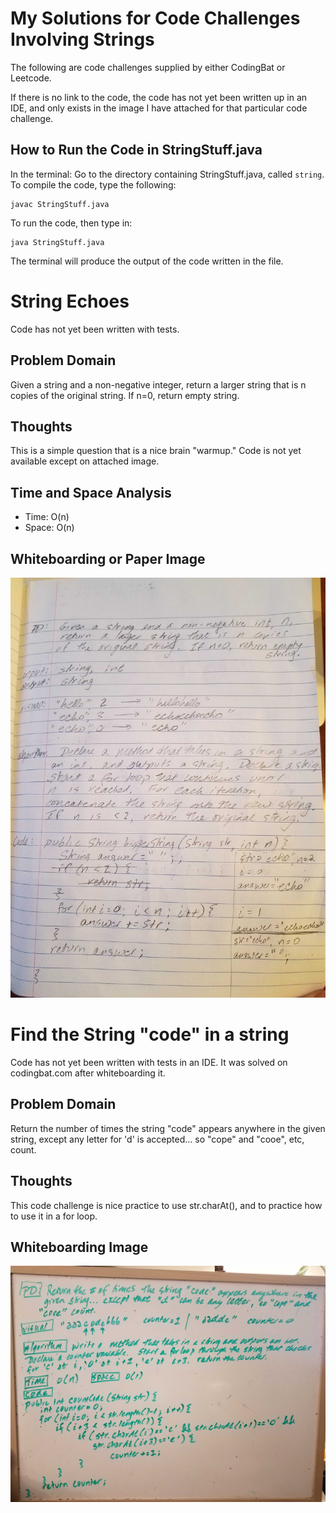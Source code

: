 # My Solutions for Code Challenges Involving Strings
The following are code challenges supplied by either CodingBat or Leetcode. 

If there is no link to the code, the code has not yet been written up in an IDE, and only exists in the image I have attached for that particular code challenge. 

## How to Run the Code in StringStuff.java
In the terminal: Go to the directory containing StringStuff.java, called `string`. To compile the code, type the following:
```
javac StringStuff.java
```
To run the code, then type in:
```
java StringStuff.java
```
The terminal will produce the output of the code written in the file.

# String Echoes
Code has not yet been written with tests.

## Problem Domain
Given a string and a non-negative integer, return a larger string that is n copies of the original string. If n=0, return empty string.

## Thoughts
This is a simple question that is a nice brain "warmup." Code is not yet available except on attached image.

## Time and Space Analysis
* Time: O(n)
* Space: O(n)

## Whiteboarding or Paper Image
![image of paper](/code401Challenges/assets/string_echoes.jpg)

# Find the String "code" in a string
Code has not yet been written with tests in an IDE. It was solved on codingbat.com after whiteboarding it. 

## Problem Domain
Return the number of times the string "code" appears anywhere in the given string, except any letter for 'd' is accepted... so "cope" and "cooe", etc, count. 

## Thoughts
This code challenge is nice practice to use str.charAt(), and to practice how to use it in a for loop.

## Whiteboarding Image
![image of paper](/code401Challenges/assets/count-word-in-string.jpg)

